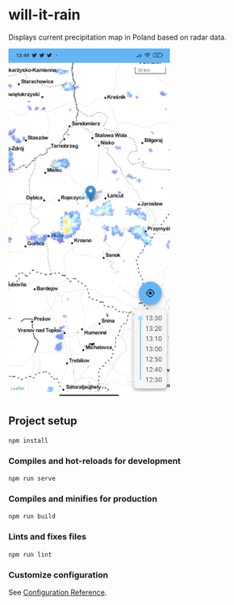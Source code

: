 # will-it-rain

Displays current precipitation map in Poland based on radar data.

![Screenshot](https://github.com/paweusz/will-it-rain/blob/master/doc/chmurki-screen.jpg)

## Project setup
```
npm install
```

### Compiles and hot-reloads for development
```
npm run serve
```

### Compiles and minifies for production
```
npm run build
```

### Lints and fixes files
```
npm run lint
```

### Customize configuration
See [Configuration Reference](https://cli.vuejs.org/config/).
